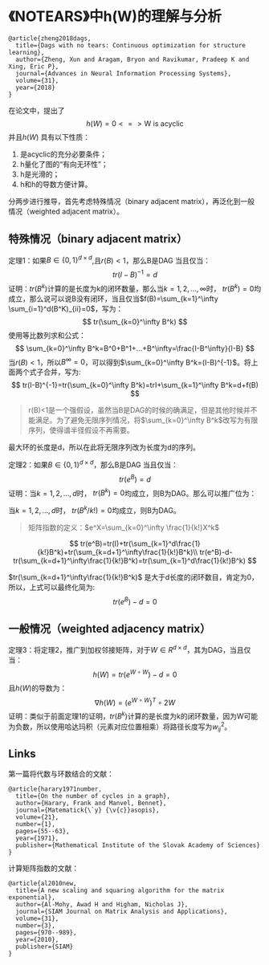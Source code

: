 # 《NOTEARS》中h(W)的理解与分析

```
@article{zheng2018dags,
  title={Dags with no tears: Continuous optimization for structure learning},
  author={Zheng, Xun and Aragam, Bryon and Ravikumar, Pradeep K and Xing, Eric P},
  journal={Advances in Neural Information Processing Systems},
  volume={31},
  year={2018}
}
```

在论文中，提出了
$$
h(W)=0<=>\text{W is acyclic}
$$
并且$h(W)$ 具有以下性质：

1. 是acyclic的充分必要条件；
2. h量化了图的“有向无环性”；
3. h是光滑的；
4. h和h的导数方便计算。

分两步进行推导，首先考虑特殊情况（binary adjacent matrix），再泛化到一般情况（weighted adjacent matrix）。

## 特殊情况（binary adjacent matrix）

定理1：如果$B\in\{0,1\}^{d\times d}$,且$r(B)<1$，那么B是DAG 当且仅当：
$$
tr(I-B)^{-1}=d
$$
证明：$tr(B^k)$计算的是长度为k的闭环数量，那么当$k=1,2,...,\infty$时， $tr(B^k)=0$均成立，那么说可以说B没有闭环，当且仅当$f(B)=\sum_{k=1}^\infty \sum_{i=1}^d(B^K)_{ii}=0$，写为：
$$
tr(\sum_{k=0}^\infty B^k)
$$
使用等比数列求和公式：
$$
\sum_{k=0}^\infty B^k=B^0+B^1+...+B^\infty=\frac{I-B^\infty}{I-B}
$$
当$r(B)<1$，所以$B^\infty=0$，可以得到$\sum_{k=0}^\infty B^k=(I-B)^{-1}$。将上面两个式子合并，写为:
$$
tr(I-B)^{-1}=tr(\sum_{k=0}^\infty B^k)=trI+\sum_{k=1}^\infty B^k=d+f(B)
$$

> r(B)<1是一个强假设，虽然当B是DAG的时候的确满足，但是其他时候并不能满足。为了避免无限序列情况，将$\sum_{k=0}^\infty B^k$改写为有限序列，使得谱半径假设不再需要。

 最大环的长度是d，所以在此将无限序列改为长度为d的序列。

定理2：如果$B\in\{0,1\}^{d\times d}$，那么B是DAG 当且仅当：
$$
tr(e^B)=d
$$
证明：当$k=1,2,...,d$时， $tr(B^k)=0$均成立，则B为DAG。那么可以推广位为：

当$k=1,2,...,d$时， $tr(B^k/k!)=0$均成立，则B为DAG。

> 矩阵指数的定义：$e^X=\sum_{k=0}^\infty \frac{1}{k!}X^k$

$$
tr(e^B)=tr(I)+tr(\sum_{k=1}^d\frac{1}{k!}B^k)+tr(\sum_{k=d+1}^\infty\frac{1}{k!}B^k)\\
tr(e^B)-d-tr(\sum_{k=d+1}^\infty\frac{1}{k!}B^k)=tr(\sum_{k=1}^d\frac{1}{k!}B^k)
$$

$tr(\sum_{k=d+1}^\infty\frac{1}{k!}B^k)$ 是大于d长度的闭环数目，肯定为0，所以，上式可以最终化简为:
$$
tr(e^B)-d=0
$$

## 一般情况（weighted adjacency matrix）

定理3：将定理2，推广到加权邻接矩阵，对于$W\in R^{d\times d}$，其为DAG，当且仅当：
$$
h(W)=tr(e^{W\circ W })-d=0
$$
且$h(W)$的导数为：
$$
\nabla h(W)=(e^{W\circ W })^T\circ 2W
$$
证明：类似于前面定理1的证明，$tr(B^k)$计算的是长度为k的闭环数量，因为W可能为负数，所以使用哈达玛积（元素对应位置相乘）将路径长度写为$w_{ij}^2$。

## Links

第一篇将代数与环数结合的文献：

```
@article{harary1971number,
  title={On the number of cycles in a graph},
  author={Harary, Frank and Manvel, Bennet},
  journal={Matematick{\`y} {\v{c}}asopis},
  volume={21},
  number={1},
  pages={55--63},
  year={1971},
  publisher={Mathematical Institute of the Slovak Academy of Sciences}
}
```

计算矩阵指数的文献：

```
@article{al2010new,
  title={A new scaling and squaring algorithm for the matrix exponential},
  author={Al-Mohy, Awad H and Higham, Nicholas J},
  journal={SIAM Journal on Matrix Analysis and Applications},
  volume={31},
  number={3},
  pages={970--989},
  year={2010},
  publisher={SIAM}
}
```

